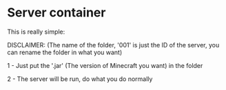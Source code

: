 # Server container
This is really simple:

DISCLAIMER: (The name of the folder, '001' is just the ID of the server, you can rename the folder in what you want)

1 - Just put the '.jar' (The version of Minecraft you want) in the folder

2 - The server will be run, do what you do normally
